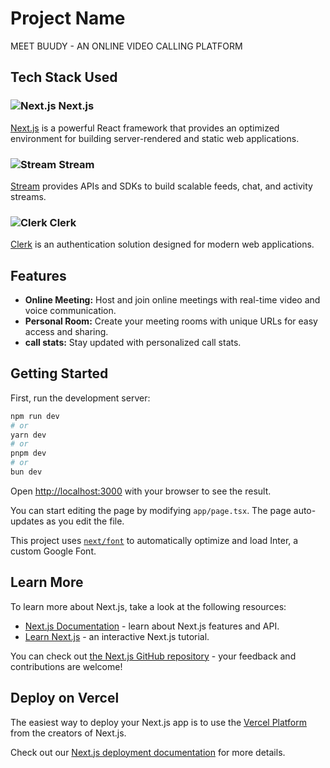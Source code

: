 # Project Name

MEET BUUDY - AN ONLINE VIDEO CALLING PLATFORM

## Tech Stack Used

### ![Next.js](https://img.shields.io/badge/Next.js-000000?style=for-the-badge&logo=nextdotjs&logoColor=white) Next.js
[Next.js](https://nextjs.org/) is a powerful React framework that provides an optimized environment for building server-rendered and static web applications.


### ![Stream](https://img.shields.io/badge/Stream-009EF3?style=for-the-badge&logo=stream&logoColor=white) Stream
[Stream](https://getstream.io/) provides APIs and SDKs to build scalable feeds, chat, and activity streams.


### ![Clerk](https://img.shields.io/badge/Clerk-3D4DB7?style=for-the-badge&logo=clerk&logoColor=white) Clerk
[Clerk](https://clerk.dev/) is an authentication solution designed for modern web applications.


## Features

- **Online Meeting:** Host and join online meetings with real-time video and voice communication.
- **Personal Room:** Create your meeting rooms with unique URLs for easy access and sharing.
- **call stats:** Stay updated with personalized call stats.

## Getting Started

First, run the development server:

```bash
npm run dev
# or
yarn dev
# or
pnpm dev
# or
bun dev
```

Open [http://localhost:3000](http://localhost:3000) with your browser to see the result.

You can start editing the page by modifying `app/page.tsx`. The page auto-updates as you edit the file.

This project uses [`next/font`](https://nextjs.org/docs/basic-features/font-optimization) to automatically optimize and load Inter, a custom Google Font.

## Learn More

To learn more about Next.js, take a look at the following resources:

- [Next.js Documentation](https://nextjs.org/docs) - learn about Next.js features and API.
- [Learn Next.js](https://nextjs.org/learn) - an interactive Next.js tutorial.

You can check out [the Next.js GitHub repository](https://github.com/vercel/next.js/) - your feedback and contributions are welcome!

## Deploy on Vercel

The easiest way to deploy your Next.js app is to use the [Vercel Platform](https://vercel.com/new?utm_medium=default-template&filter=next.js&utm_source=create-next-app&utm_campaign=create-next-app-readme) from the creators of Next.js.

Check out our [Next.js deployment documentation](https://nextjs.org/docs/deployment) for more details.
